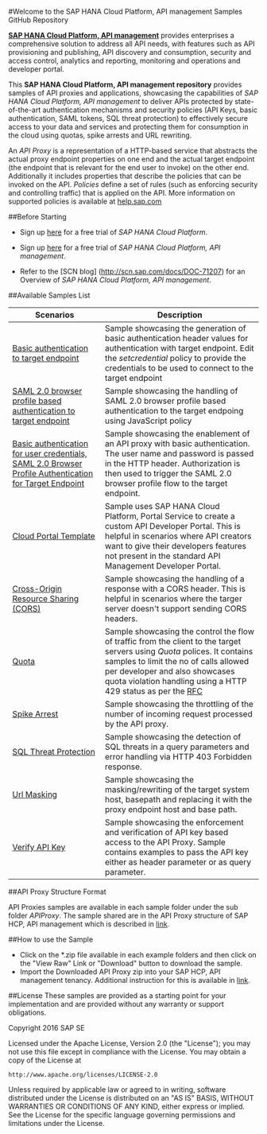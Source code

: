 #Welcome to the SAP HANA Cloud Platform, API management Samples GitHub Repository

[**SAP HANA Cloud Platform, API management**](https://hcp.sap.com/capabilities/integration/api-management.html) provides enterprises a comprehensive solution to address all API needs, with features such as API provisioning and publishing, API discovery and consumption, security and access control, analytics and reporting, monitoring and operations and developer portal.  

This **SAP HANA Cloud Platform, API management repository** provides samples of API proxies and applications, showcasing the capabilities of *SAP HANA Cloud Platform, API management* to deliver APIs protected by state-of-the-art authentication mechanisms and security policies (API Keys, basic authentication, SAML tokens, SQL threat protection) to effectively secure access to your data and services and protecting them for consumption in the cloud using quotas, spike arrests and URL rewriting.

An *API Proxy* is a representation of a HTTP-based service that abstracts the actual proxy endpoint properties on one end and the actual target endpoint (the endpoint that is relevant for the end user to invoke) on the other end. Additionally it includes properties that describe the policies that can be invoked on the API. *Policies* define a set of rules (such as enforcing security and controlling traffic) that is applied on the API. More information on supported policies is available at [help.sap.com](https://help.hana.ondemand.com/apim_od/frameset.htm?7e4f3e590f164996994cddc8e48bf7f5.html)

##Before Starting

* Sign up [here](https://hcp.sap.com/try.html) for a free trial of *SAP HANA Cloud Platform*.

* Sign up [here](http://scn.sap.com/community/api-management/blog/2016/02/02/free-trial-of-sap-api-management-on-hana-cloud-platform-is-available-now) for a free trial of *SAP HANA Cloud Platform, API management*.

* Refer to the [SCN blog] (http://scn.sap.com/docs/DOC-71207) for an Overview of *SAP HANA Cloud Platform, API management*.

##Available Samples List

| Scenarios | Description |
| --- | --- |
| [Basic authentication to target endpoint](./authentication/basicauthentication) | Sample showcasing the generation of basic authentication header values for authentication with target endpoint. Edit the *setcredential* policy to provide the credentials to be used to connect to the target endpoint |
| [SAML 2.0 browser profile based authentication to target endpoint](./authentication/saml) | Sample showcasing the handling of SAML 2.0 browser profile based authentication to the target endpoing using JavaScript policy |
| [Basic authentication for user credentials, SAML 2.0 Browser Profile Authentication for Target Endpoint](./authentication/basictosamlauth) | Sample showcasing the enablement of an API proxy with basic authentication. The user name and password is passed in the HTTP header. Authorization is then used to trigger the SAML 2.0 browser profile flow to the target endpoint. |
| [Cloud Portal Template](./cloudportaltemplate) | Sample uses SAP HANA Cloud Platform, Portal Service to create a custom API Developer Portal. This is helpful in scenarios where API creators want to give their developers features not present in the standard API Management Developer Portal. |
| [Cross-Origin Resource Sharing (CORS)](./cors) | Sample showcasing the handling of a response with a CORS header. This is helpful in scenarios where the targer server doesn't support sending CORS headers. |
| [Quota](./quota) | Sample showcasing the control the flow of traffic from the client to the target servers using *Quota* polices. It contains samples to limit the no of calls allowed per developer and also showcases quota violation handling using a HTTP 429 status as per the [RFC](https://tools.ietf.org/html/rfc6585#page-3) |
| [Spike Arrest](./spikearrest) | Sample showcasing the throttling of the number of incoming request processed by the API proxy. |
| [SQL Threat Protection](./sqlthreatprotection) | Sample showcasing the detection of SQL threats in a query parameters and error handling via HTTP 403 Forbidden response. |
| [Url Masking](./urlmask) | Sample showcasing the masking/rewriting of the target system host, basepath and replacing it with the proxy endpoint host and base path. |
| [Verify API Key](./verifyapikey) | Sample showcasing the enforcement and verification of API key based access to the API Proxy. Sample contains examples to pass the API key either as header parameter or as query parameter. |

##API Proxy Structure Format

API Proxies samples are available in each sample folder under the sub folder *APIProxy*. The sample shared are in the API Proxy structure of SAP HCP, API management which is described in [link](https://help.hana.ondemand.com/apim_od/frameset.htm?4dfd54a7546c42cfb8dd157ab1355011.html). 

##How to use the Sample

* Click on the *.zip file available in each example folders  and then click on the "View Raw" Link or "Download" button to download the sample.
* Import the Downloaded API Proxy zip into your SAP HCP, API management tenancy. Additional instruction for this is available in [link](https://help.hana.ondemand.com/apim_od/frameset.htm?9342a932441e45cd9636eb0a01a89958.html).


##License
These samples are provided as a starting point for your implementation and are provided without any warranty or support obligations.

Copyright 2016 SAP SE

Licensed under the Apache License, Version 2.0 (the "License");
you may not use this file except in compliance with the License.
You may obtain a copy of the License at

    http://www.apache.org/licenses/LICENSE-2.0

Unless required by applicable law or agreed to in writing, software
distributed under the License is distributed on an "AS IS" BASIS,
WITHOUT WARRANTIES OR CONDITIONS OF ANY KIND, either express or implied.
See the License for the specific language governing permissions and
limitations under the License.


